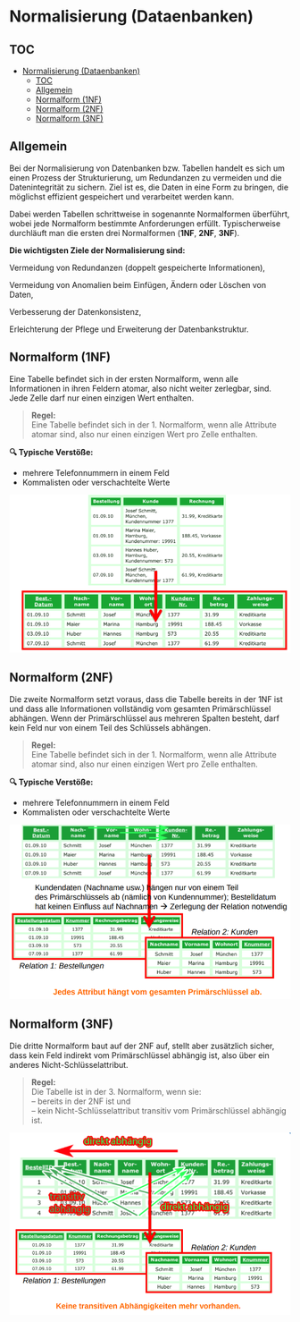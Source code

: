 # Normalisierung (Dataenbanken)

## TOC
- [Normalisierung (Dataenbanken)](#normalisierung-dataenbanken)
  - [TOC](#toc)
  - [Allgemein](#allgemein)
  - [Normalform (1NF)](#normalform-1nf)
  - [Normalform (2NF)](#normalform-2nf)
  - [Normalform (3NF)](#normalform-3nf)

## Allgemein
Bei der Normalisierung von Datenbanken bzw. Tabellen handelt es sich um einen Prozess der Strukturierung, um Redundanzen zu vermeiden und die Datenintegrität zu sichern. Ziel ist es, die Daten in eine Form zu bringen, die möglichst effizient gespeichert und verarbeitet werden kann.

Dabei werden Tabellen schrittweise in sogenannte Normalformen überführt, wobei jede Normalform bestimmte Anforderungen erfüllt. Typischerweise durchläuft man die ersten drei Normalformen (**1NF**, **2NF**, **3NF**).

**Die wichtigsten Ziele der Normalisierung sind:**

Vermeidung von Redundanzen (doppelt gespeicherte Informationen),

Vermeidung von Anomalien beim Einfügen, Ändern oder Löschen von Daten,

Verbesserung der Datenkonsistenz,

Erleichterung der Pflege und Erweiterung der Datenbankstruktur.


## Normalform (1NF)
Eine Tabelle befindet sich in der ersten Normalform, wenn alle Informationen in ihren Feldern atomar, also nicht weiter zerlegbar, sind. Jede Zelle darf nur einen einzigen Wert enthalten.

> **Regel:**\
> Eine Tabelle befindet sich in der 1. Normalform, wenn alle Attribute atomar sind, also nur einen einzigen Wert pro Zelle enthalten.

**🔍 Typische Verstöße:**
- mehrere Telefonnummern in einem Feld
- Kommalisten oder verschachtelte Werte

![1NF](./src/1NF.png)


## Normalform (2NF)
Die zweite Normalform setzt voraus, dass die Tabelle bereits in der 1NF ist und dass alle Informationen vollständig vom gesamten Primärschlüssel abhängen. Wenn der Primärschlüssel aus mehreren Spalten besteht, darf kein Feld nur von einem Teil des Schlüssels abhängen.

> **Regel:**\
> Eine Tabelle befindet sich in der 1. Normalform, wenn alle Attribute atomar sind, also nur einen einzigen Wert pro Zelle enthalten.

**🔍 Typische Verstöße:**

- mehrere Telefonnummern in einem Feld
- Kommalisten oder verschachtelte Werte

![2NF](./src/2NF.png)

## Normalform (3NF)
Die dritte Normalform baut auf der 2NF auf, stellt aber zusätzlich sicher, dass kein Feld indirekt vom Primärschlüssel abhängig ist, also über ein anderes Nicht-Schlüsselattribut.

> **Regel:**\
> Die Tabelle ist in der 3. Normalform, wenn sie:\
> – bereits in der 2NF ist und\
> – kein Nicht-Schlüsselattribut transitiv vom Primärschlüssel abhängig ist.

![3NF](./src/3NF.png)